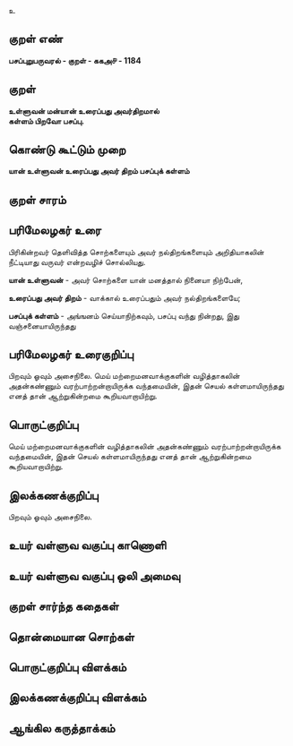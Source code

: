 உ

## குறள் எண் 

**பசப்புறுபருவரல் - குறள் - ககஅ௪ - 1184**

## குறள் 

**உள்ளுவன் மன்யான் உரைப்பது அவர்திறமால்  
கள்ளம் பிறவோ பசப்பு.** 

## கொண்டு கூட்டும் முறை

**யான் உள்ளுவன் உரைப்பது அவர் திறம் பசப்புக் கள்ளம்** 

## குறள் சாரம் 


## பரிமேலழகர் உரை

பிரிகின்றவர் தெளிவித்த சொற்களையும் அவர் நல்திறங்களையும் அறிதியாகலின் நீட்டியாது வருவர் என்றவழிச் சொல்லியது. 

**யான் உள்ளுவன்** - அவர் சொற்களை யான் மனத்தால் நினையா நிற்பேன், 

**உரைப்பது அவர் திறம்** - வாக்கால் உரைப்பதும் அவர் நல்திறங்களையே; 

**பசப்புக் கள்ளம்** - அங்ஙனம் செய்யாநிற்கவும், பசப்பு வந்து நின்றது, இது வஞ்சனையாயிருந்தது

## பரிமேலழகர் உரைகுறிப்பு   

பிறவும் ஓவும் அசைநிலை. மெய் மற்றைமனவாக்குகளின் வழித்தாகலின் அதன்கண்ணும் வரற்பாற்றன்றாயிருக்க வந்தமையின், இதன் செயல் கள்ளமாயிருந்தது எனத் தான் ஆற்றுகின்றமை கூறியவாறாயிற்று.

## பொருட்குறிப்பு 

மெய் மற்றைமனவாக்குகளின் வழித்தாகலின் அதன்கண்ணும் வரற்பாற்றன்றாயிருக்க வந்தமையின், இதன் செயல் கள்ளமாயிருந்தது எனத் தான் ஆற்றுகின்றமை கூறியவாறாயிற்று.

## இலக்கணக்குறிப்பு  

பிறவும் ஓவும் அசைநிலை.

## உயர் வள்ளுவ வகுப்பு காணொளி


## உயர் வள்ளுவ வகுப்பு ஒலி அமைவு 

 
## குறள் சார்ந்த கதைகள் 


## தொன்மையான சொற்கள்


## பொருட்குறிப்பு விளக்கம்


## இலக்கணக்குறிப்பு விளக்கம்


## ஆங்கில கருத்தாக்கம் 


